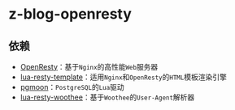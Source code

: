 # z-blog-openresty

## 依赖
- [OpenResty](https://github.com/openresty/openresty)：基于`Nginx`的高性能`Web`服务器
- [lua-resty-template](https://github.com/bungle/lua-resty-template)：适用`Nginx`和`OpenResty`的`HTML`模板渲染引擎
- [pgmoon](https://github.com/leafo/pgmoon)：`PostgreSQL`的`Lua`驱动
- [lua-resty-woothee](https://github.com/woothee/lua-resty-woothee)：基于`Woothee`的`User-Agent`解析器